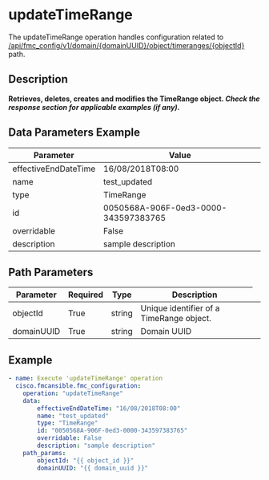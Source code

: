 # updateTimeRange

The updateTimeRange operation handles configuration related to [/api/fmc_config/v1/domain/{domainUUID}/object/timeranges/{objectId}](/paths//api/fmc_config/v1/domain/{domain_uuid}/object/timeranges/{object_id}.md) path.&nbsp;
## Description
**Retrieves, deletes, creates and modifies the TimeRange object. _Check the response section for applicable examples (if any)._**

## Data Parameters Example
| Parameter | Value |
| --------- | -------- |
| effectiveEndDateTime | 16/08/2018T08:00 |
| name | test_updated |
| type | TimeRange |
| id | 0050568A-906F-0ed3-0000-343597383765 |
| overridable | False |
| description | sample description |

## Path Parameters
| Parameter | Required | Type | Description |
| --------- | -------- | ---- | ----------- |
| objectId | True | string <td colspan=3> Unique identifier of a TimeRange object. |
| domainUUID | True | string <td colspan=3> Domain UUID |

## Example
```yaml
- name: Execute 'updateTimeRange' operation
  cisco.fmcansible.fmc_configuration:
    operation: "updateTimeRange"
    data:
        effectiveEndDateTime: "16/08/2018T08:00"
        name: "test_updated"
        type: "TimeRange"
        id: "0050568A-906F-0ed3-0000-343597383765"
        overridable: False
        description: "sample description"
    path_params:
        objectId: "{{ object_id }}"
        domainUUID: "{{ domain_uuid }}"

```